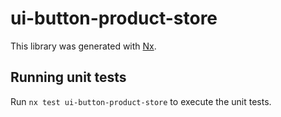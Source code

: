 # ui-button-product-store

This library was generated with [Nx](https://nx.dev).

## Running unit tests

Run `nx test ui-button-product-store` to execute the unit tests.
